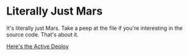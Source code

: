 # Literally Just Mars

It's literally just Mars. Take a peep at the file if you're interesting in the source code. That's about it. 

[Here's the Active Deploy](https://github.com/jackdixonryan/just-mars)